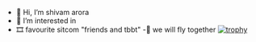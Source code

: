 - 👋 Hi, I’m shivam arora
- 👀 I’m interested in 
- 🎞 favourite sitcom "friends and tbbt"
-🚀 we will fly together
[![trophy](https://github-profile-trophy.vercel.app/?username=sheldon-o&theme=onedark&title=MultiLanguage,Commits,Repositories,Stars,PullRequest)](https://github.com/ryo-ma/github-profile-trophy)




<!---
sheldon-o/sheldon-o is a ✨ special ✨ repository because its `README.md` (this file) appears on your GitHub profile.
You can click the Preview link to take a look at your changes.
--->
